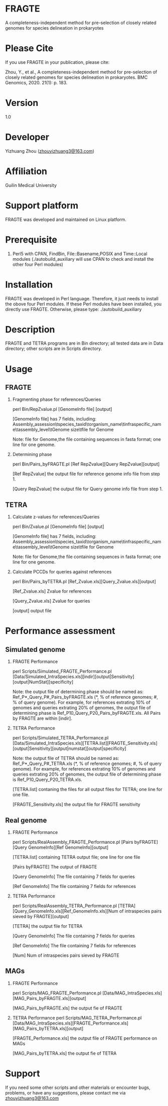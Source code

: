 # FRAGTE
A completeness-independent method for pre-selection of closely related genomes for species delineation in prokaryotes

# Please Cite
If you use FRAGTE in your publication, please cite: 

Zhou, Y., et al., A completeness-independent method for pre-selection of closely related genomes for species delineation in prokaryotes. BMC Genomics, 2020. 21(1): p. 183.

# Version
1.0

# Developer
Yizhuang Zhou (zhouyizhuang3@163.com)

# Affiliation
Guilin Medical University

# Support platform
FRAGTE was developed and maintained on Linux platform.

# Prerequisite
1. Perl5 with CPAN, FindBin, File::Basename,POSIX and Time::Local modules
(./autobuild_auxiliary will use CPAN to check and install the other four Perl modules)

# Installation
FRAGTE was developed in Perl language. Therefore, it just needs to install the obove four Perl modules. If these Perl modules have been installed, you directly use FRAGTE. Otherwise, please type:
./autobuild_auxiliary

# Description
FRAGTE and TETRA programs are in Bin directory; all tested data are in Data directory; other scripts are in Scripts directory.

# Usage
## FRAGTE
1. Fragmenting phase for references/Queries
	
	perl Bin/RepZvalue.pl [GenomeInfo file] [output]
	
	[GenomeInfo file] has 7 fields, including:
	Assembly_assession\tspecies_taxid\torganism_name\tinfraspecific_name\tassembly_level\tGenome size\tfile for Genome

	Note: file for Genome,the file containing sequences in fasta format; one line for one genome.

2. Determining phase
	
	perl Bin/Pairs_byFRAGTE.pl [Ref RepZvalue][Query RepZvalue][output]
	
	[Ref RepZvalue] the output file for reference genome info file from step 1.
	
	[Query RepZvalue] the output file for Query genome info file from step 1.

## TETRA
1. Calculate z-values for references/Queries
	
	perl Bin/Zvalue.pl [GenomeInfo file] [output]
	
	[GenomeInfo file] has 7 fields, including:
	Assembly_assession\tspecies_taxid\torganism_name\tinfraspecific_name\tassembly_level\tGenome size\tfile for Genome

	Note: file for Genome,the file containing sequences in fasta format; one line for one genome.

2. Calculate PCCDs for queries against references
	
	perl Bin/Pairs_byTETRA.pl [Ref_Zvalue.xls][Query_Zvalue.xls][output]
	
	[Ref_Zvalue.xls] Zvalue for references
	
	[Query_Zvalue.xls] Zvalue for queries
	
	[output] output file
	
# Performance assessment
## Simulated genome
1. FRAGTE Performance
	
	perl Scripts/Simulated_FRAGTE_Performance.pl [Data/Simulated_IntraSpecies.xls][indir][output|Sensitivity][output|NumStat][specificity]
	
	Note: the output file of determining phase should be named as: Ref_P*_Query_P#_Pairs_byFRAGTE.xls (*, % of reference genomes; #, % of query genome). For example, for references extrating 10% of genomes and queries extrating 20% of genomes, the output file of determining phase is Ref_P10_Query_P20_Pairs_byFRAGTE.xls. All Pairs by FRAGTE are within [indir]. 
	
2. TETRA Performance
	
	perl Scripts/Simulated_TETRA_Performance.pl [Data/Simulated_IntraSpecies.xls][TETRA.list][FRAGTE_Sensitivity.xls][output|Sensitivity][output|numstat][output|specificity]
	
	Note: the output file of TETRA should be named as: Ref_P*_Query_P#_TETRA.xls (*, % of reference genomes; #, % of query genome). For example, for references extrating 10% of genomes and queries extrating 20% of genomes, the output file of determining phase is Ref_P10_Query_P20_TETRA.xls.
	
	[TETRA.list] contaning the files for all output files for TETRA; one line for one file.
	
	[FRAGTE_Sensitivity.xls] the output file for FRAGTE sensitivity

## Real genome
1. FRAGTE Performance
	
	perl Scripts/RealAssembly_FRAGTE_Performance.pl [Pairs byFRAGTE][Query GenomeInfo][Ref GenomeInfo][output]
	
	[TETRA.list] containing TETRA output file; one line for one file
	
	[Pairs byFRAGTE] The output of FRAGTE
	
	[Query GenomeInfo] The file containing 7 fields for queries
	
	[Ref GenomeInfo] The file containing 7 fields for references
	
2. TETRA Performance	
	
	perl Scripts/RealAssembly_TETRA_Performance.pl [TETRA][Query_GenomeInfo.xls][Ref_GenomeInfo.xls][Num of intraspecies pairs sieved by FRAGTE][output]
	
	[TETRA] the output file for TETRA
	
	[Query GenomeInfo] The file containing 7 fields for queries
	
	[Ref GenomeInfo] The file containing 7 fields for references
	
	[Num] Num of intraspecies pairs sieved by FRAGTE
	
## MAGs
1. FRAGTE Performance
	
	perl Scripts/MAG_FRAGTE_Performance.pl [Data/MAG_IntraSpecies.xls][MAG_Pairs_byFRAGTE.xls][output]

	[MAG_Pairs_byFRAGTE.xls] the output fie of FRAGTE

2. TETRA Performance
	perl Scripts/MAG_TETRA_Performance.pl [Data/MAG_IntraSpecies.xls][FRAGTE_Performance.xls][MAG_Pairs_byTETRA.xls][output]
	
	[FRAGTE_Performance.xls] the output file of FRAGTE performance on MAGs
	
	[MAG_Pairs_byTETRA.xls] the output fie of TETRA
	
# Support
If you need some other scripts and other materials or encounter bugs, problems, or have any suggestions, please contact me via zhouyizhuang3@163.com
